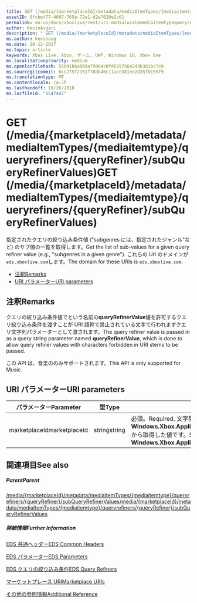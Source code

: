 ```yaml
---
title: GET (/media/{marketplaceId}/metadata/mediaItemTypes/{mediaitemtype}/queryrefiners/{queryRefiner}/subQueryRefinerValues)
assetID: 0fcbef77-4607-765e-72e1-d2e7620e2c61
permalink: en-us/docs/xboxlive/rest/uri-medialocalemediaitemtypequeryrefinersubqueryrefinervaluesget.html
author: KevinAsgari
description: " GET (/media/{marketplaceId}/metadata/mediaItemTypes/{mediaitemtype}/queryrefiners/{queryRefiner}/subQueryRefinerValues)"
ms.author: kevinasg
ms.date: 20-12-2017
ms.topic: article
keywords: Xbox Live, Xbox, ゲーム, UWP, Windows 10, Xbox One
ms.localizationpriority: medium
ms.openlocfilehash: 55041b6a060a79964c0fd62975642d8b381bc7c0
ms.sourcegitcommit: 6cc275f2151f78db40c11ace381ee2d35f0155f9
ms.translationtype: MT
ms.contentlocale: ja-JP
ms.lasthandoff: 10/26/2018
ms.locfileid: "5547447"
---
```

# <a name="get-mediamarketplaceidmetadatamediaitemtypesmediaitemtypequeryrefinersqueryrefinersubqueryrefinervalues"></a><span data-ttu-id="09b87-104">GET (/media/{marketplaceId}/metadata/mediaItemTypes/{mediaitemtype}/queryrefiners/{queryRefiner}/subQueryRefinerValues)</span><span class="sxs-lookup"><span data-stu-id="09b87-104">GET (/media/{marketplaceId}/metadata/mediaItemTypes/{mediaitemtype}/queryrefiners/{queryRefiner}/subQueryRefinerValues)</span></span>
<span data-ttu-id="09b87-105">指定されたクエリの絞り込み条件値 ("subgenres には、指定されたジャンル"など) のサブ値の一覧を取得します。</span><span class="sxs-lookup"><span data-stu-id="09b87-105">Get the list of sub-values for a given query refiner value (e.g., "subgenres in a given genre").</span></span> <span data-ttu-id="09b87-106">これらの Uri のドメインが`eds.xboxlive.com`します。</span><span class="sxs-lookup"><span data-stu-id="09b87-106">The domain for these URIs is `eds.xboxlive.com`.</span></span>
 
  * [<span data-ttu-id="09b87-107">注釈</span><span class="sxs-lookup"><span data-stu-id="09b87-107">Remarks</span></span>](#ID4EV)
  * [<span data-ttu-id="09b87-108">URI パラメーター</span><span class="sxs-lookup"><span data-stu-id="09b87-108">URI parameters</span></span>](#ID4EDB)
 
<a id="ID4EV"></a>

 
## <a name="remarks"></a><span data-ttu-id="09b87-109">注釈</span><span class="sxs-lookup"><span data-stu-id="09b87-109">Remarks</span></span>
 
<span data-ttu-id="09b87-110">クエリの絞り込み条件値でという名前の**queryRefinerValue**値を許可するクエリ絞り込み条件を渡すことが URI 語幹で禁止されている文字で行われますクエリ文字列パラメーターとして渡されます。</span><span class="sxs-lookup"><span data-stu-id="09b87-110">The query refiner value is passed in as a query string parameter named **queryRefinerValue**, which is done to allow query refiner values with characters forbidden in URI stems to be passed.</span></span>
 
<span data-ttu-id="09b87-111">この API は、音楽ののみサポートされます。</span><span class="sxs-lookup"><span data-stu-id="09b87-111">This API is only supported for Music.</span></span>
  
<a id="ID4EDB"></a>

 
## <a name="uri-parameters"></a><span data-ttu-id="09b87-112">URI パラメーター</span><span class="sxs-lookup"><span data-stu-id="09b87-112">URI parameters</span></span>
 
| <span data-ttu-id="09b87-113">パラメーター</span><span class="sxs-lookup"><span data-stu-id="09b87-113">Parameter</span></span>| <span data-ttu-id="09b87-114">型</span><span class="sxs-lookup"><span data-stu-id="09b87-114">Type</span></span>| <span data-ttu-id="09b87-115">説明</span><span class="sxs-lookup"><span data-stu-id="09b87-115">Description</span></span>| 
| --- | --- | --- | 
| <span data-ttu-id="09b87-116">marketplaceId</span><span class="sxs-lookup"><span data-stu-id="09b87-116">marketplaceId</span></span>| <span data-ttu-id="09b87-117">string</span><span class="sxs-lookup"><span data-stu-id="09b87-117">string</span></span>| <span data-ttu-id="09b87-118">必須。</span><span class="sxs-lookup"><span data-stu-id="09b87-118">Required.</span></span> <span data-ttu-id="09b87-119">文字列<b>Windows.Xbox.ApplicationModel.Store.Configuration.MarketplaceId</b>から取得した値です。</span><span class="sxs-lookup"><span data-stu-id="09b87-119">String value obtained from the <b>Windows.Xbox.ApplicationModel.Store.Configuration.MarketplaceId</b>.</span></span>| 
  
<a id="ID4EOB"></a>

 
## <a name="see-also"></a><span data-ttu-id="09b87-120">関連項目</span><span class="sxs-lookup"><span data-stu-id="09b87-120">See also</span></span>
 
<a id="ID4EQB"></a>

 
##### <a name="parent"></a><span data-ttu-id="09b87-121">Parent</span><span class="sxs-lookup"><span data-stu-id="09b87-121">Parent</span></span> 

[<span data-ttu-id="09b87-122">/media/{marketplaceId}/metadata/mediaItemTypes/{mediaitemtype}/queryrefiners/{queryRefiner}/subQueryRefinerValues</span><span class="sxs-lookup"><span data-stu-id="09b87-122">/media/{marketplaceId}/metadata/mediaItemTypes/{mediaitemtype}/queryrefiners/{queryRefiner}/subQueryRefinerValues</span></span>](uri-medialocalemediaitemtypequeryrefinersubqueryrefinervalues.md)

  
<a id="ID4E1B"></a>

 
##### <a name="further-information"></a><span data-ttu-id="09b87-123">詳細情報</span><span class="sxs-lookup"><span data-stu-id="09b87-123">Further Information</span></span> 

[<span data-ttu-id="09b87-124">EDS 共通ヘッダー</span><span class="sxs-lookup"><span data-stu-id="09b87-124">EDS Common Headers</span></span>](../../additional/edscommonheaders.md)

 [<span data-ttu-id="09b87-125">EDS パラメーター</span><span class="sxs-lookup"><span data-stu-id="09b87-125">EDS Parameters</span></span>](../../additional/edsparameters.md)

 [<span data-ttu-id="09b87-126">EDS クエリの絞り込み条件</span><span class="sxs-lookup"><span data-stu-id="09b87-126">EDS Query Refiners</span></span>](../../additional/edsqueryrefiners.md)

 [<span data-ttu-id="09b87-127">マーケットプレース URI</span><span class="sxs-lookup"><span data-stu-id="09b87-127">Marketplace URIs</span></span>](atoc-reference-marketplace.md)

 [<span data-ttu-id="09b87-128">その他の参照情報</span><span class="sxs-lookup"><span data-stu-id="09b87-128">Additional Reference</span></span>](../../additional/atoc-xboxlivews-reference-additional.md)

   